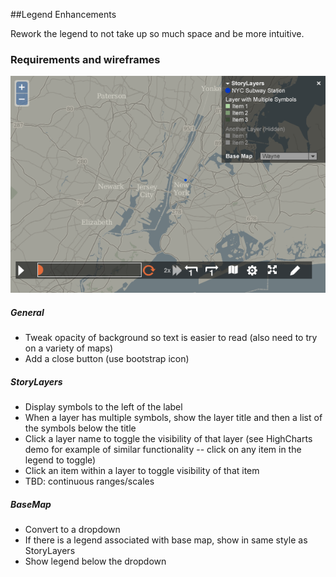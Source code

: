 ##Legend Enhancements 

Rework the legend to not take up so much space and be more intuitive.

### Requirements and wireframes

![legend-wireframe](images/revised-legend.png)


##### General

* Tweak opacity of background so text is easier to read (also need to try on a variety of maps)
* Add a close button (use bootstrap icon)

##### StoryLayers
* Display symbols to the left of the label
* When a layer has multiple symbols, show the layer title and then a list of the symbols below the title
* Click a layer name to toggle the visibility of that layer (see HighCharts demo for example of similar functionality -- click on any item in the legend to toggle)
* Click an item within a layer to toggle visibility of that item
* TBD: continuous ranges/scales

##### BaseMap
* Convert to a dropdown
* If there is a legend associated with base map, show in same style as StoryLayers
* Show legend below the dropdown
